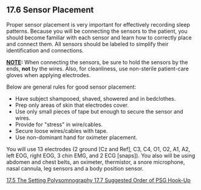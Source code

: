 ## 17.6 Sensor Placement

Proper sensor placement is very important for effectively recording sleep patterns.  Because you will be connecting the sensors to the patient, you should become familiar with each sensor and learn how to correctly place and connect them.  All sensors should be labeled to simplify their identification and connections.

**<u>NOTE</u>:** When connecting the sensors, be sure to hold the sensors by the ends, **not** by the wires.  Also, for cleanliness, use non-sterile patient-care gloves when applying electrodes.

Below are general rules for good sensor placement:

* Have subject shampooed, shaved, showered and in bedclothes.
* Prep only areas of skin that electrodes cover.
* Use only small pieces of tape but enough to secure the sensor and wires.
* Provide for "stress" in wire/cables.
* Secure loose wires/cables with tape.
* Use non-dominant hand for oximeter placement.

You will use 13 electrodes (2 ground [Cz and Ref], C3, C4, O1, O2, A1, A2, left EOG, right EOG, 3 chin EMG, and 2 ECG [snaps]).  You also will be using abdomen and chest belts, an oximeter, thermistor, a snore microphone, nasal cannula, leg sensors and a body position sensor.


<div class="center">
<div class="btn-group">
  <a href=":pages_path:/manuals/polysomnography/17-05-the-setting.md" class="btn btn-default">
    <span class="glyphicon glyphicon-chevron-left"></span>
    17.5 The Setting
  </a>

  <a href=":pages_path:/manuals/polysomnography" class="btn btn-default">
    <span class="glyphicon glyphicon-chevron-up"></span>
    Polysomnography
  </a>

  <a href=":pages_path:/manuals/polysomnography/17-07-suggested-order-psg-hookup.md" class="btn btn-success">
    17.7 Suggested Order of PSG Hook-Up
    <span class="glyphicon glyphicon-chevron-right"></span>
  </a>
</div>
</div>
